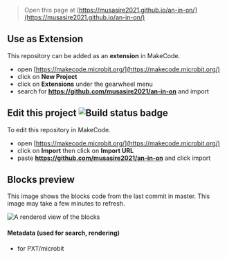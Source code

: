 
> Open this page at [https://musasire2021.github.io/an-in-on/](https://musasire2021.github.io/an-in-on/)

## Use as Extension

This repository can be added as an **extension** in MakeCode.

* open [https://makecode.microbit.org/](https://makecode.microbit.org/)
* click on **New Project**
* click on **Extensions** under the gearwheel menu
* search for **https://github.com/musasire2021/an-in-on** and import

## Edit this project ![Build status badge](https://github.com/musasire2021/an-in-on/workflows/MakeCode/badge.svg)

To edit this repository in MakeCode.

* open [https://makecode.microbit.org/](https://makecode.microbit.org/)
* click on **Import** then click on **Import URL**
* paste **https://github.com/musasire2021/an-in-on** and click import

## Blocks preview

This image shows the blocks code from the last commit in master.
This image may take a few minutes to refresh.

![A rendered view of the blocks](https://github.com/musasire2021/an-in-on/raw/master/.github/makecode/blocks.png)

#### Metadata (used for search, rendering)

* for PXT/microbit
<script src="https://makecode.com/gh-pages-embed.js"></script><script>makeCodeRender("{{ site.makecode.home_url }}", "{{ site.github.owner_name }}/{{ site.github.repository_name }}");</script>
